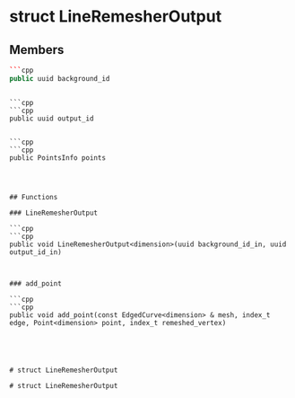 # struct LineRemesherOutput


## Members

```cpp
```cpp
public uuid background_id
```
```

```cpp
```cpp
public uuid output_id
```
```

```cpp
```cpp
public PointsInfo points
```
```



## Functions

### LineRemesherOutput

```cpp
```cpp
public void LineRemesherOutput<dimension>(uuid background_id_in, uuid output_id_in)
```
```


### add_point

```cpp
```cpp
public void add_point(const EdgedCurve<dimension> & mesh, index_t edge, Point<dimension> point, index_t remeshed_vertex)
```
```




# struct LineRemesherOutput

# struct LineRemesherOutput

